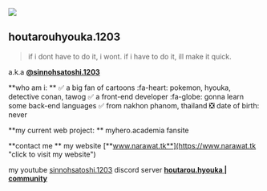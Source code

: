 [![](https://gifdb.com/images/high/sad-anime-hyouka-houtarou-oreki-rhgamvxt06uc2reg.gif)](https://gifdb.com/images/high/sad-anime-hyouka-houtarou-oreki-rhgamvxt06uc2reg.gif)
## houtarouhyouka.1203 
>  if i dont have to do it, i wont. if i have to do it, ill make it quick.

a.k.a  [**@sinnohsatoshi.1203**](https://www.narawat.tk "click to visit my website")

**who am i: **
✅ a big fan of cartoons :fa-heart: pokemon, hyouka, detective conan, tawog
✅ a front-end developer :fa-globe: gonna learn some back-end languages
✅ from nakhon phanom, thailand
❎ date of birth: never

**my current web project: ** myhero.academia fansite

**contact me **
my website    [**www.narawat.tk**](https://www.narawat.tk "click to visit my website")

my youtube  [sinnohsatoshi.1203](https://www.youtube.com/@sinnohsatoshi.1203 "sinnohsatoshi.1203")
discord server [**houtarou.hyouka | community**](https://discord.gg/UV8hHS7Nd9 "click to visit my website")



